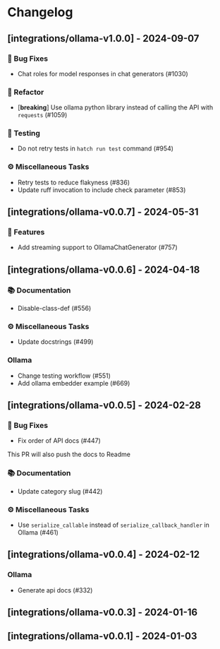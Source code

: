 # Changelog

## [integrations/ollama-v1.0.0] - 2024-09-07

### 🐛 Bug Fixes

- Chat roles for model responses in chat generators (#1030)

### 🚜 Refactor

- [**breaking**] Use ollama python library instead of calling the API with `requests` (#1059)

### 🧪 Testing

- Do not retry tests in `hatch run test` command (#954)

### ⚙️ Miscellaneous Tasks

- Retry tests to reduce flakyness (#836)
- Update ruff invocation to include check parameter (#853)

## [integrations/ollama-v0.0.7] - 2024-05-31

### 🚀 Features

- Add streaming support to OllamaChatGenerator (#757)

## [integrations/ollama-v0.0.6] - 2024-04-18

### 📚 Documentation

- Disable-class-def (#556)

### ⚙️ Miscellaneous Tasks

- Update docstrings (#499)

### Ollama

- Change testing workflow (#551)
- Add ollama embedder example (#669)

## [integrations/ollama-v0.0.5] - 2024-02-28

### 🐛 Bug Fixes

- Fix order of API docs (#447)

This PR will also push the docs to Readme

### 📚 Documentation

- Update category slug (#442)

### ⚙️ Miscellaneous Tasks

- Use `serialize_callable` instead of `serialize_callback_handler` in Ollama (#461)

## [integrations/ollama-v0.0.4] - 2024-02-12

### Ollama

- Generate api docs (#332)

## [integrations/ollama-v0.0.3] - 2024-01-16

## [integrations/ollama-v0.0.1] - 2024-01-03

<!-- generated by git-cliff -->
